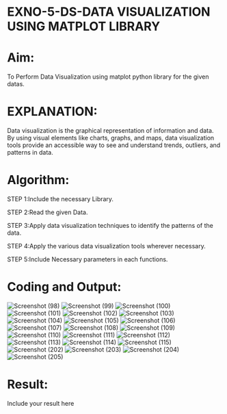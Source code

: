 # EXNO-5-DS-DATA VISUALIZATION USING MATPLOT LIBRARY

# Aim:
  To Perform Data Visualization using matplot python library for the given datas.

# EXPLANATION:
Data visualization is the graphical representation of information and data. By using visual elements like charts, graphs, and maps, data visualization tools provide an accessible way to see and understand trends, outliers, and patterns in data.

# Algorithm:
STEP 1:Include the necessary Library.

STEP 2:Read the given Data.

STEP 3:Apply data visualization techniques to identify the patterns of the data.

STEP 4:Apply the various data visualization tools wherever necessary.

STEP 5:Include Necessary parameters in each functions.

# Coding and Output:
 ![Screenshot (98)](https://github.com/user-attachments/assets/3a75b54d-cc02-45a7-858e-a3f1f3378070)
![Screenshot (99)](https://github.com/user-attachments/assets/26e1090c-cac7-4314-8cd8-db6d2278742f)
![Screenshot (100)](https://github.com/user-attachments/assets/0c953e7c-3c3e-4ca3-8a63-6174904e3e90)
![Screenshot (101)](https://github.com/user-attachments/assets/36e8e9af-e22f-431a-8608-f26a6a900766)
![Screenshot (102)](https://github.com/user-attachments/assets/d1e5fef5-a4e9-477c-a001-39a17fb5225d)
![Screenshot (103)](https://github.com/user-attachments/assets/1f80c872-06c4-4a1b-9177-4f87e4021c61)
![Screenshot (104)](https://github.com/user-attachments/assets/ff40e92e-179a-4035-9b4a-fc757b9fa0c4)
![Screenshot (105)](https://github.com/user-attachments/assets/758ee988-cf4c-45e7-9926-ef4dc853b3ec)
![Screenshot (106)](https://github.com/user-attachments/assets/14e52427-c5a9-48df-b7c1-a0ab824e26d2)
![Screenshot (107)](https://github.com/user-attachments/assets/bb150903-d82a-40bf-86a0-93eca183fedc)
![Screenshot (108)](https://github.com/user-attachments/assets/7cb5d6d0-266f-494e-afbc-c437e47a4e4d)
![Screenshot (109)](https://github.com/user-attachments/assets/bf4d6aa6-2501-43bc-822c-0c23fa4668cd)
![Screenshot (110)](https://github.com/user-attachments/assets/97791d1c-e5b4-443d-8445-6253a40affa4)
![Screenshot (111)](https://github.com/user-attachments/assets/c2f1d97d-2a94-4c65-b388-9aba600d6429)
![Screenshot (112)](https://github.com/user-attachments/assets/a0365ce8-223e-463d-92df-39ab42b31c7a)
![Screenshot (113)](https://github.com/user-attachments/assets/8d2d7e34-7f42-4a6a-9150-41dca942c05f)
![Screenshot (114)](https://github.com/user-attachments/assets/ddce2d2b-784e-4db2-a8f5-b852f3b101ac)
![Screenshot (115)](https://github.com/user-attachments/assets/8dd95145-30cd-41da-8235-93d64cc55977)
![Screenshot (202)](https://github.com/user-attachments/assets/4ed55620-2938-4b4a-b620-8c6d1b58e5b8)
![Screenshot (203)](https://github.com/user-attachments/assets/6a20a6cd-ba5d-43be-b49b-8289c5a0d32b)
![Screenshot (204)](https://github.com/user-attachments/assets/8550e370-f889-4486-ba02-1228bf8c50e6)
![Screenshot (205)](https://github.com/user-attachments/assets/5fe49827-742e-4455-aa87-bea5f95f2a71)

# Result:
 Include your result here
